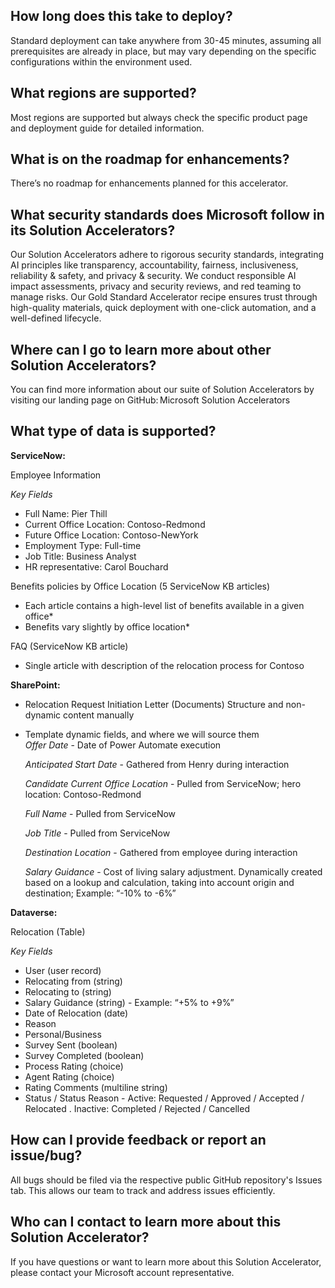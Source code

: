 ## How long does this take to deploy? 

Standard deployment can take anywhere from 30-45 minutes, assuming all prerequisites are already in place, but may vary depending on the specific configurations within the environment used. 
 
## What regions are supported? 

Most regions are supported but always check the specific product page and deployment guide for detailed information. 

## What is on the roadmap for enhancements? 

There’s no roadmap for enhancements planned for this accelerator. 

## What security standards does Microsoft follow in its Solution Accelerators? 

Our Solution Accelerators adhere to rigorous security standards, integrating AI principles like transparency, accountability, fairness, inclusiveness, reliability & safety, and privacy & security. We conduct responsible AI impact assessments, privacy and security reviews, and red teaming to manage risks. Our Gold Standard Accelerator recipe ensures trust through high-quality materials, quick deployment with one-click automation, and a well-defined lifecycle. 

## Where can I go to learn more about other Solution Accelerators? 

You can find more information about our suite of Solution Accelerators by visiting our landing page on GitHub: Microsoft Solution Accelerators 

## What type of data is supported? 

**ServiceNow:** 

Employee Information

*Key Fields*

* Full Name: Pier Thill 
* Current Office Location: Contoso-Redmond 
* Future Office Location: Contoso-NewYork 
* Employment Type: Full-time 
* Job Title: Business Analyst  
* HR representative: Carol Bouchard 

Benefits policies by Office Location (5 ServiceNow KB articles)

* Each article contains a high-level list of benefits available in a given office*
* Benefits vary slightly by office location*

FAQ (ServiceNow KB article)

* Single article with description of the relocation process for Contoso

**SharePoint:**

* Relocation Request Initiation Letter (Documents) Structure and non-dynamic content manually  
* Template dynamic fields, and where we will source them  
     *Offer Date* - Date of Power Automate execution

     *Anticipated Start Date* - Gathered from Henry during interaction 

     *Candidate Current Office Location* - Pulled from ServiceNow; hero location: Contoso-Redmond

     *Full Name* - Pulled from ServiceNow

     *Job Title* - Pulled from ServiceNow 

     *Destination Location* - Gathered from employee during interaction 
     
     *Salary Guidance* - Cost of living salary adjustment. Dynamically created based on a lookup and calculation, taking into account origin and destination; Example: “-10% to -6%”

**Dataverse:**

Relocation (Table) 

*Key Fields*
* User (user record)  
* Relocating from (string)  
* Relocating to (string)  
* Salary Guidance (string) - Example: “+5% to +9%”  
* Date of Relocation (date) 
* Reason 
* Personal/Business  
* Survey Sent (boolean)  
* Survey Completed (boolean)  
* Process Rating (choice)  
* Agent Rating (choice)  
* Rating Comments (multiline string)  
* Status / Status Reason - Active: Requested / Approved / Accepted  / Relocated . Inactive: Completed  / Rejected / Cancelled 

## How can I provide feedback or report an issue/bug? 

All bugs should be filed via the respective public GitHub repository's Issues tab. This allows our team to track and address issues efficiently. 

## Who can I contact to learn more about this Solution Accelerator? 

If you have questions or want to learn more about this Solution Accelerator, please contact your Microsoft account representative. 